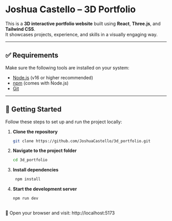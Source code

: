 # Joshua Castello – 3D Portfolio
This is a **3D interactive portfolio website** built using **React**, **Three.js**, and **Tailwind CSS**.  
It showcases projects, experience, and skills in a visually engaging way.

---

## ✅ Requirements

Make sure the following tools are installed on your system:

- [Node.js](https://nodejs.org/) (v16 or higher recommended)
- [npm](https://www.npmjs.com/) (comes with Node.js)
- [Git](https://git-scm.com/)

---

## 🚀 Getting Started

Follow these steps to set up and run the project locally:
 
1. **Clone the repository**
   ```bash
   git clone https://github.com/JoshuaCastello/3d_portfolio.git

2. **Navigate to the project folder**
   ```bash
   cd 3d_portfolio
3. **Install dependencies**
   ```bash
    npm install
4. **Start the development server**
   ```bash
   npm run dev
  
 🔗 Open your browser and visit:
        http://localhost:5173
   

